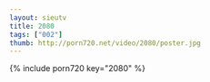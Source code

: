 ```yaml
--- 
layout: sieutv
title: 2080
tags: ["002"]
thumb: http://porn720.net/video/2080/poster.jpg
---
```

{% include porn720 key="2080" %} 
